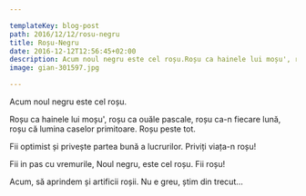 ```yaml
---

templateKey: blog-post
path: 2016/12/12/rosu-negru
title: Roșu-Negru
date: 2016-12-12T12:56:45+02:00
description: Acum noul negru este cel roșu.Roșu ca hainele lui moșu', roșu ca ouăle pascale, roșu ca-n fiecare lună, roșu că lumina caselor primitoare. Roșu peste tot.Fii optimist și privește 
image: gian-301597.jpg

---
```

Acum noul negru este cel roșu.
 
Roșu ca hainele lui moșu', roșu ca ouăle pascale, roșu ca-n fiecare lună, roșu că lumina caselor primitoare. Roșu peste tot.

Fii optimist și privește partea bună a lucrurilor. Priviți viața-n roșu!

Fii in pas cu vremurile, Noul negru, este cel roșu. Fii roșu!

Acum, să aprindem și artificii roșii. Nu e greu, știm din trecut...
